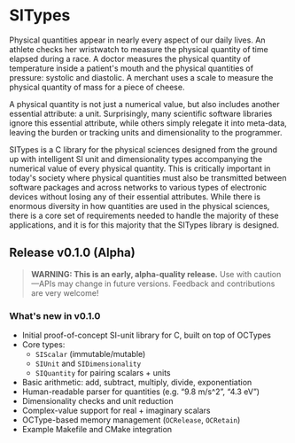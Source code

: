 # SITypes

Physical quantities appear in nearly every aspect of our daily lives. An athlete checks her wristwatch to measure the physical quantity of time elapsed during a race. A doctor measures the physical quantity of temperature inside a patient's mouth and the physical quantities of pressure: systolic and diastolic. A merchant uses a scale to measure the physical quantity of mass for a piece of cheese.

A physical quantity is not just a numerical value, but also includes another essential attribute: a unit. Surprisingly, many scientific software libraries ignore this essential attribute, while others simply relegate it into meta-data, leaving the burden or tracking units and dimensionality to the programmer.

SITypes is a C library for the physical sciences designed from the ground up with intelligent SI unit and dimensionality types accompanying the numerical value of every physical quantity.  This is critically important in today's society where physical quantities must also be transmitted between software packages and across networks to various types of electronic devices without losing any of their essential attributes.  While there is enormous diversity in how quantities are used in the physical sciences, there is a core set of requirements needed to handle the majority of these applications, and it is for this majority that the SITypes library is designed.

## Release v0.1.0 (Alpha)

> **WARNING: This is an early, alpha-quality release.**
> Use with caution—APIs may change in future versions. Feedback and contributions are very welcome!

### What's new in v0.1.0

- Initial proof-of-concept SI-unit library for C, built on top of OCTypes
- Core types:
  - `SIScalar` (immutable/mutable)
  - `SIUnit` and `SIDimensionality`
  - `SIQuantity` for pairing scalars + units
- Basic arithmetic: add, subtract, multiply, divide, exponentiation
- Human-readable parser for quantities (e.g. “9.8 m/s^2”, “4.3 eV”)
- Dimensionality checks and unit reduction
- Complex-value support for real + imaginary scalars
- OCType-based memory management (`OCRelease`, `OCRetain`)
- Example Makefile and CMake integration
